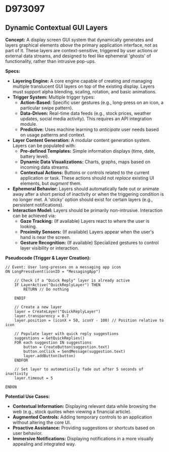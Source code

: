 # D973097

## Dynamic Contextual GUI Layers

**Concept:** A display screen GUI system that dynamically generates and layers graphical elements *above* the primary application interface, not as part of it. These layers are context-sensitive, triggered by user actions *or* external data streams, and designed to feel like ephemeral 'ghosts' of functionality, rather than intrusive pop-ups.

**Specs:**

*   **Layering Engine:** A core engine capable of creating and managing multiple translucent GUI layers on top of the existing display. Layers must support alpha blending, scaling, rotation, and basic animations.
*   **Trigger System:** Multiple trigger types:
    *   **Action-Based:** Specific user gestures (e.g., long-press on an icon, a particular swipe pattern).
    *   **Data-Driven:** Real-time data feeds (e.g., stock prices, weather updates, social media activity). This requires an API integration module.
    *   **Predictive:** Uses machine learning to *anticipate* user needs based on usage patterns and context.
*   **Layer Content Generation:** A modular content generation system. Layers can be populated with:
    *   **Pre-defined Templates:** Simple information displays (time, date, battery level).
    *   **Dynamic Data Visualizations:** Charts, graphs, maps based on incoming data streams.
    *   **Contextual Actions:** Buttons or controls related to the current application or task. These actions should not *replace* existing UI elements, but *augment* them.
*   **Ephemeral Behavior:** Layers should automatically fade out or animate away after a short period of inactivity or when the triggering condition is no longer met. A 'sticky' option should exist for certain layers (e.g., persistent notifications).
*   **Interaction Model:** Layers should be primarily non-intrusive. Interaction can be achieved via:
    *   **Gaze Tracking:** (If available) Layers react to where the user is looking.
    *   **Proximity Sensors:** (If available) Layers appear when the user's hand is near the screen.
    *   **Gesture Recognition:** (If available) Specialized gestures to control layer visibility or interaction.

**Pseudocode (Trigger & Layer Creation):**

```
// Event: User long-presses on a messaging app icon
ON LongPressEvent(iconID = "MessagingApp")

    // Check if a "Quick Reply" layer is already active
    IF LayerActive("QuickReplyLayer") THEN
        RETURN // Do nothing

    ENDIF

    // Create a new layer
    layer = CreateLayer("QuickReplyLayer")
    layer.transparency = 0.7
    layer.position = (iconX + 50, iconY - 100) // Position relative to icon

    // Populate layer with quick reply suggestions
    suggestions = GetQuickReplies()
    FOR each suggestion IN suggestions
        button = CreateButton(suggestion.text)
        button.onClick = SendMessage(suggestion.text)
        layer.addButton(button)
    ENDFOR

    // Set layer to automatically fade out after 5 seconds of inactivity
    layer.timeout = 5

ENDON
```

**Potential Use Cases:**

*   **Contextual Information:** Displaying relevant data while browsing the web (e.g., stock quotes when viewing a financial article).
*   **Augmented Controls:** Adding temporary controls to an application without altering the core UI.
*   **Proactive Assistance:** Providing suggestions or shortcuts based on user behavior.
*   **Immersive Notifications:** Displaying notifications in a more visually appealing and integrated way.